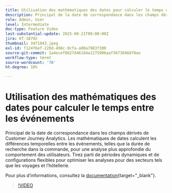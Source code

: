 ```yaml
---
title: Utilisation des mathématiques des dates pour calculer le temps entre les événements
description: Principal de la date de correspondance dans les champs dérivés de Customer Journey Analytics.
role: Admin, User
level: Intermediate
doc-type: Feature Video
last-substantial-update: 2025-08-21T00:00:00Z
jira: KT-18792
thumbnail: 3471043.jpeg
exl-id: f124f6ef-220d-498c-9cfa-a08a7983f300
source-git-commit: 1a4ecef0d27d46164a1275906aaf36730468f0ae
workflow-type: tm+mt
source-wordcount: '76'
ht-degree: 10%

---
```


# Utilisation des mathématiques des dates pour calculer le temps entre les événements

Principal de la date de correspondance dans les champs dérivés de Customer Journey Analytics. Les mathématiques de dates calculent les différences temporelles entre les événements, telles que la durée de recherche dans la commande, pour une analyse plus approfondie du comportement des utilisateurs. Tirez parti de périodes dynamiques et de configurations flexibles pour optimiser les analyses pour des secteurs tels que les voyages et l’hôtellerie.

Pour plus dʼinformations, consultez la [documentation](https://experienceleague.adobe.com/fr/docs/analytics-platform/using/cja-dataviews/derived-fields){target="_blank"}.

>[!VIDEO](https://video.tv.adobe.com/v/3471043/?learn=on)
